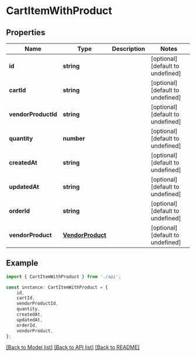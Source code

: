# CartItemWithProduct


## Properties

Name | Type | Description | Notes
------------ | ------------- | ------------- | -------------
**id** | **string** |  | [optional] [default to undefined]
**cartId** | **string** |  | [optional] [default to undefined]
**vendorProductId** | **string** |  | [optional] [default to undefined]
**quantity** | **number** |  | [optional] [default to undefined]
**createdAt** | **string** |  | [optional] [default to undefined]
**updatedAt** | **string** |  | [optional] [default to undefined]
**orderId** | **string** |  | [optional] [default to undefined]
**vendorProduct** | [**VendorProduct**](VendorProduct.md) |  | [optional] [default to undefined]

## Example

```typescript
import { CartItemWithProduct } from './api';

const instance: CartItemWithProduct = {
    id,
    cartId,
    vendorProductId,
    quantity,
    createdAt,
    updatedAt,
    orderId,
    vendorProduct,
};
```

[[Back to Model list]](../README.md#documentation-for-models) [[Back to API list]](../README.md#documentation-for-api-endpoints) [[Back to README]](../README.md)
